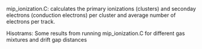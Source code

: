 mip_ionization.C: calculates the primary ionizations (clusters) and seconday electrons (conduction electrons) per cluster and average number of electrons per track.


Hisotrams: Some results from running mip_ionization.C for different gas mixtures and drift gap distances
